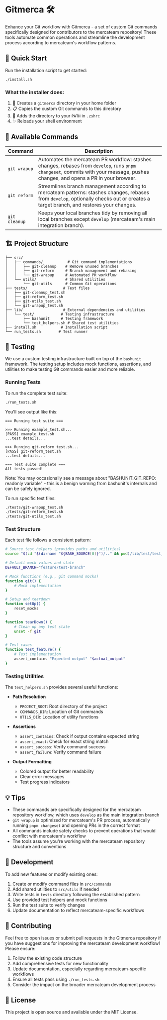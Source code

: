 # Gitmerca 🛠️

Enhance your Git workflow with Gitmerca - a set of custom Git commands specifically designed for contributors to the mercateam repository! These tools automate common operations and streamline the development process according to mercateam's workflow patterns.

## 🚀 Quick Start

Run the installation script to get started:

```sh
./install.sh
```

### What the installer does:

1. 📁 Creates a `gitmerca` directory in your home folder
2. 📋 Copies the custom Git commands to this directory
3. 🔄 Adds the directory to your `PATH` in `.zshrc`
4. ✨ Reloads your shell environment

## 🎯 Available Commands

| Command       | Description                                                                 |
|---------------|-----------------------------------------------------------------------------|
| `git wrapup`  | Automates the mercateam PR workflow: stashes changes, rebases from `develop`, runs `pnpm changeset`, commits with your message, pushes changes, and opens a PR in your browser. |
| `git reform`  | Streamlines branch management according to mercateam patterns: stashes changes, rebases from `develop`, optionally checks out or creates a target branch, and restores your changes. |
| `git cleanup` | Keeps your local branches tidy by removing all local branches except `develop` (mercateam's main integration branch). |

## 🏗️ Project Structure

```
├── src/
│   ├── commands/           # Git command implementations
│   │   ├── git-cleanup    # Remove unused branches
│   │   ├── git-reform     # Branch management and rebasing
│   │   └── git-wrapup     # Automated PR workflow
│   └── utils/             # Shared utilities
│       └── git-utils      # Common Git operations
├── tests/                # Test files
│   ├── git-cleanup_test.sh
│   ├── git-reform_test.sh
│   ├── git-utils_test.sh
│   └── git-wrapup_test.sh
├── lib/                  # External dependencies and utilities
│   └── test/            # Testing infrastructure
│       ├── bashunit     # Testing framework
│       └── test_helpers.sh # Shared test utilities
├── install.sh           # Installation script
└── run_tests.sh        # Test runner
```

## 🧪 Testing

We use a custom testing infrastructure built on top of the `bashunit` framework. The testing setup includes mock functions, assertions, and utilities to make testing Git commands easier and more reliable.

### Running Tests

To run the complete test suite:

```sh
./run_tests.sh
```

You'll see output like this:

```
=== Running test suite ===

>>> Running example_test.sh...
[PASS] example_test.sh
...test details...

>>> Running git-reform_test.sh...
[PASS] git-reform_test.sh
...test details...

=== Test suite complete ===
All tests passed!
```

Note: You may occasionally see a message about "BASHUNIT_GIT_REPO: readonly variable" - this is a benign warning from bashunit's internals and can be safely ignored.

To run specific test files:

```sh
./tests/git-wrapup_test.sh
./tests/git-reform_test.sh
./tests/git-utils_test.sh
```

### Test Structure

Each test file follows a consistent pattern:

```bash
# Source test helpers (provides paths and utilities)
source "$(cd "$(dirname "${BASH_SOURCE[0]}")/.." && pwd)/lib/test/test_helpers.sh"

# Default mock values and state
DEFAULT_BRANCH="feature/test-branch"

# Mock functions (e.g., git command mocks)
function git() {
    # Mock implementation
}

# Setup and teardown
function setUp() {
    reset_mocks
}

function tearDown() {
    # Clean up any test state
    unset -f git
}

# Test cases
function test_feature() {
    # Test implementation
    assert_contains "Expected output" "$actual_output"
}
```

### Testing Utilities

The `test_helpers.sh` provides several useful functions:

- **Path Resolution**
  - `PROJECT_ROOT`: Root directory of the project
  - `COMMANDS_DIR`: Location of Git commands
  - `UTILS_DIR`: Location of utility functions

- **Assertions**
  - `assert_contains`: Check if output contains expected string
  - `assert_exact`: Check for exact string match
  - `assert_success`: Verify command success
  - `assert_failure`: Verify command failure

- **Output Formatting**
  - Colored output for better readability
  - Clear error messages
  - Test progress indicators

## 💡 Tips

- These commands are specifically designed for the mercateam repository workflow, which uses `develop` as the main integration branch
- `git wrapup` is optimized for mercateam's PR process, automatically running `pnpm changeset` and opening PRs in the correct format
- All commands include safety checks to prevent operations that would conflict with mercateam's workflow
- The tools assume you're working with the mercateam repository structure and conventions

## 🚧 Development

To add new features or modify existing ones:

1. Create or modify command files in `src/commands`
2. Add shared utilities to `src/utils` if needed
3. Write tests in `tests` directory following the established pattern
4. Use provided test helpers and mock functions
5. Run the test suite to verify changes
6. Update documentation to reflect mercateam-specific workflows

## 🤝 Contributing

Feel free to open issues or submit pull requests in the Gitmerca repository if you have suggestions for improving the mercateam development workflow! Please ensure:

1. Follow the existing code structure
2. Add comprehensive tests for new functionality
3. Update documentation, especially regarding mercateam-specific workflows
4. Ensure all tests pass using `./run_tests.sh`
5. Consider the impact on the broader mercateam development process

## 📝 License

This project is open source and available under the MIT License.